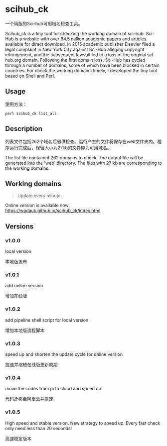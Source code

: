 # scihub_ck

一个简版的Sci-hub可用域名检查工具。

Scihub_ck is a tiny tool for checking the working domain of sci-hub. Sci-Hub is a website with over 64.5 million academic papers and articles available for direct download. In 2015 academic publisher Elsevier filed a legal complaint in New York City against Sci-Hub alleging copyright infringement, and the subsequent lawsuit led to a loss of the original sci-hub.org domain. Following the first domain loss, Sci-Hub has cycled through a number of domains, some of which have been blocked in certain countries.
For check the working domains timely, I developed the tiny tool based on Shell and Perl.

## Usage

使用方法：

`perl scihub_ck list_all`


## Description

列表文件包括262个域名后缀供检查。运行产生的文件将保存在web文件夹内。程序运行完成后，保留大小为27kb的文件即为可用域名。

The list file contained 262 domains to check. The output file will be generated into the 'web' directory. The files with 27 kb are corresponding to the working domains.


## Working domains

> Update every minute

Online version is available now: https://wadauk.github.io/scihub_ck/index.html


## Versions

### v1.0.0

local version

本地版发布


### v1.0.1

add online version

增加在线版


### v1.0.2

add pipeline shell script for local version

增加本地版流程脚本


### v1.0.3

speed up and shorten the update cycle for online version

提速并缩短在线版更新周期

### v1.0.4

move the codes from pi to cloud and speed up

代码迁移至阿里云并提速

### v1.0.5

High speed and stable version. New strategy to speed up. Every fast check only need less than 20 seconds!

高速稳定版本
